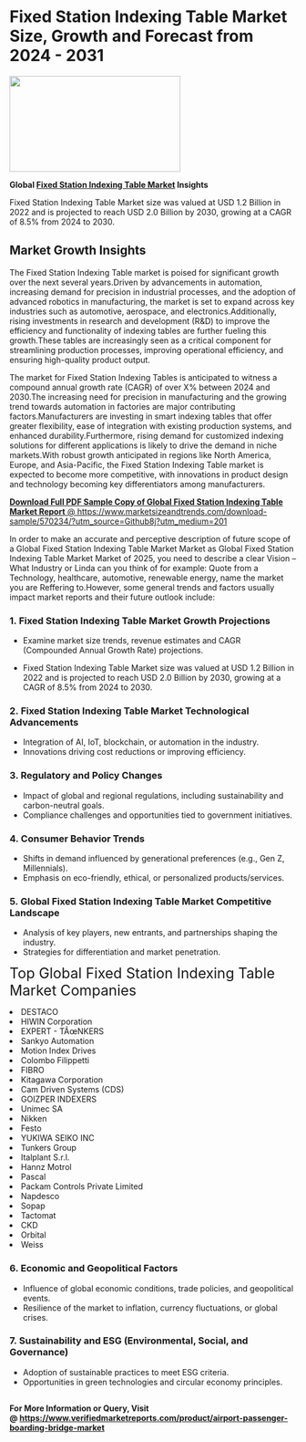 <H1>Fixed Station Indexing Table Market Size, Growth and Forecast from 2024 - 2031</H1><img class="aligncenter size-medium wp-image-584254" src="https://thirdeyenews.in/wp-content/uploads/2024/09/Global-Market-Research-300x168.jpeg" alt="" width="300" height="168" /><p><strong>Global&nbsp;<a href="https://www.marketsizeandtrends.com/download-sample/570234/?utm_source=Github8j?utm_medium=201">Fixed Station Indexing Table Market</a> Insights</strong></p><p>Fixed Station Indexing Table Market size was valued at USD 1.2 Billion in 2022 and is projected to reach USD 2.0 Billion by 2030, growing at a CAGR of 8.5% from 2024 to 2030.</p><p><h2>Market Growth Insights</h2> <p>The Fixed Station Indexing Table market is poised for significant growth over the next several years.Driven by advancements in automation, increasing demand for precision in industrial processes, and the adoption of advanced robotics in manufacturing, the market is set to expand across key industries such as automotive, aerospace, and electronics.Additionally, rising investments in research and development (R&D) to improve the efficiency and functionality of indexing tables are further fueling this growth.These tables are increasingly seen as a critical component for streamlining production processes, improving operational efficiency, and ensuring high-quality product output.</p> <p><a href="#"></a></p> <p>The market for Fixed Station Indexing Tables is anticipated to witness a compound annual growth rate (CAGR) of over X% between 2024 and 2030.The increasing need for precision in manufacturing and the growing trend towards automation in factories are major contributing factors.Manufacturers are investing in smart indexing tables that offer greater flexibility, ease of integration with existing production systems, and enhanced durability.Furthermore, rising demand for customized indexing solutions for different applications is likely to drive the demand in niche markets.With robust growth anticipated in regions like North America, Europe, and Asia-Pacific, the Fixed Station Indexing Table market is expected to become more competitive, with innovations in product design and technology becoming key differentiators among manufacturers.</p> <p><a href="#"></p><p><span class=""><strong>Download Full PDF Sample Copy of Global Fixed Station Indexing Table Market Report</strong> @ <a href="https://www.marketsizeandtrends.com/download-sample/570234/?utm_source=Github8j?utm_medium=201" target="_blank">https://www.marketsizeandtrends.com/download-sample/570234/?utm_source=Github8j?utm_medium=201</a></span></p><p>In order to make an accurate and perceptive description of future scope of a Global&nbsp;Fixed Station Indexing Table Market Market as Global&nbsp;Fixed Station Indexing Table Market Market of 2025, you need to describe a clear Vision &ndash; What Industry or Linda can you think of for example: Quote from a Technology, healthcare, automotive, renewable energy, name the market you are Reffering to.However, some general trends and factors usually impact market reports and their future outlook include:</p><h3>1.&nbsp;<strong>Fixed Station Indexing Table Market Growth Projections</strong></h3><ul><li>Examine market size trends, revenue estimates and CAGR (Compounded Annual Growth Rate) projections.</li><li><p>Fixed Station Indexing Table Market size was valued at USD 1.2 Billion in 2022 and is projected to reach USD 2.0 Billion by 2030, growing at a CAGR of 8.5% from 2024 to 2030.</p></li></ul><h3>2.&nbsp;<strong>Fixed Station Indexing Table Market Technological Advancements</strong></h3><ul><li>Integration of AI, IoT, blockchain, or automation in the industry.</li><li>Innovations driving cost reductions or improving efficiency.</li></ul><h3>3.&nbsp;<strong>Regulatory and Policy Changes</strong></h3><ul><li>Impact of global and regional regulations, including sustainability and carbon-neutral goals.</li><li>Compliance challenges and opportunities tied to government initiatives.</li></ul><h3>4.&nbsp;<strong>Consumer Behavior Trends</strong></h3><ul><li>Shifts in demand influenced by generational preferences (e.g., Gen Z, Millennials).</li><li>Emphasis on eco-friendly, ethical, or personalized products/services.</li></ul><h3>5.&nbsp;<strong>Global Fixed Station Indexing Table Market Competitive Landscape</strong></h3><ul><li>Analysis of key players, new entrants, and partnerships shaping the industry.</li><li>Strategies for differentiation and market penetration.</li></ul><p data-pm-slice="1 1 []"><span style="color: inherit; font-family: inherit; font-size: 25px;">Top Global Fixed Station Indexing Table Market Companies</span></p><div class="" data-test-id=""><p><li>DESTACO</li><li> HIWIN Corporation</li><li> EXPERT - TÃœNKERS</li><li> Sankyo Automation</li><li> Motion Index Drives</li><li> Colombo Filippetti</li><li> FIBRO</li><li> Kitagawa Corporation</li><li> Cam Driven Systems (CDS)</li><li> GOIZPER INDEXERS</li><li> Unimec SA</li><li> Nikken</li><li> Festo</li><li> YUKIWA SEIKO INC</li><li> Tunkers Group</li><li> Italplant S.r.l.</li><li> Hannz Motrol</li><li> Pascal</li><li> Packam Controls Private Limited</li><li> Napdesco</li><li> Sopap</li><li> Tactomat</li><li> CKD</li><li> Orbital</li><li> Weiss</li></p></div><h3>6.&nbsp;<strong>Economic and Geopolitical Factors</strong></h3><ul><li>Influence of global economic conditions, trade policies, and geopolitical events.</li><li>Resilience of the market to inflation, currency fluctuations, or global crises.</li></ul><h3>7.&nbsp;<strong>Sustainability and ESG (Environmental, Social, and Governance)</strong></h3><ul><li>Adoption of sustainable practices to meet ESG criteria.</li><li>Opportunities in green technologies and circular economy principles.</li></ul><h2><strong style="font-size: 14px;">For More Information or Query, Visit @&nbsp;</strong><a style="background-color: #ffffff; font-size: 14px;" href="https://www.marketsizeandtrends.com/report/fixed-station-indexing-table-market/" target="_blank">https://www.verifiedmarketreports.com/product/airport-passenger-boarding-bridge-market</a></h2>